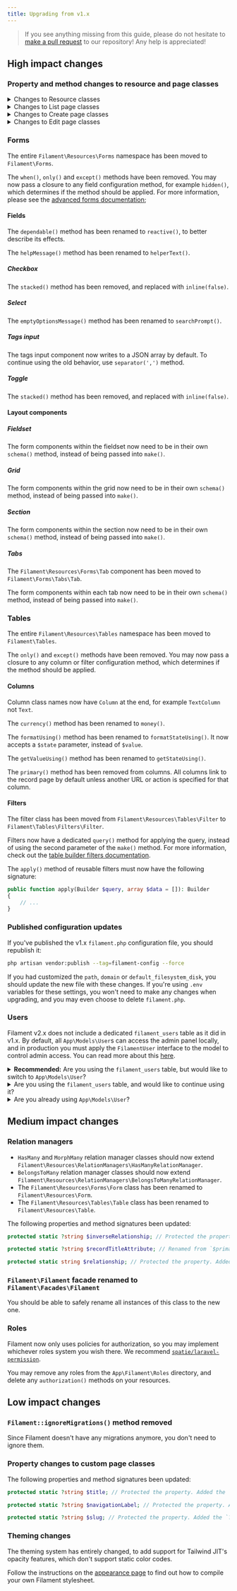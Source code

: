 ```yaml
---
title: Upgrading from v1.x
---
```


> If you see anything missing from this guide, please do not hesitate to [make a pull request](https://github.com/laravel-filament/filament/edit/2.x/packages/admin/docs/09-upgrade-guide.md) to our repository! Any help is appreciated!

## High impact changes

### Property and method changes to resource and page classes

<details>
<summary>
Changes to Resource classes
</summary>

- The `Filament\Resources\Forms\Form` class has been renamed to `Filament\Resources\Form`.
- The `Filament\Resources\Tables\Table` class has been renamed to `Filament\Resources\Table`.

The following properties and method signatures been updated:

```php
protected static ?string $label; // Protected the property. Added the `?string` type.

protected static ?string $model; // Protected the property. Added the `?string` type.

protected static ?string $navigationIcon; // Renamed from `$icon`. Protected the property. Added the `?string` type.

protected static ?string $navigationLabel; // Protected the property. Added the `?string` type.

protected static ?int $navigationSort; // Protected the property. Added the `?int` type.

protected static ?string $recordTitleAttribute; // Renamed from `$primaryColumn`. Protected the property. Added the `?string` type.

protected static ?string $slug; // Protected the property. Added the `?string` type.

public static function form(Form $form): Form; // Added the `Form` return type.

public static function table(Table $table): Table; // Added the `Table` return type.

public static function getRelations(): array; // Renamed from `relations()`. Added the `array` return type.

public static function getPages(): array; // Renamed from `routes()`. Added the `array` return type.
```

The syntax for registering pages in `getPages()` (formerly `routes()`) has been updated:

```php
public static function getPages(): array
{
    return [
        'index' => Pages\ListUsers::route('/'),
        'create' => Pages\CreateUser::route('/create'),
        'edit' => Pages\EditUser::route('/{record}/edit'),
    ];
}
```
</details>

<details>
<summary>
Changes to List page classes
</summary>

The following properties and method signatures been updated:

```php
protected static string $resource; // Protected the property. Added the `string` type.
```
</details>

<details>
<summary>
Changes to Create page classes
</summary>

The following properties and method signatures been updated:

```php
protected static string $resource; // Protected the property. Added the `string` type.
```
</details>

<details>
<summary>
Changes to Edit page classes
</summary>

The following properties and method signatures been updated:

```php
protected static string $resource; // Protected the property. Added the `string` type.
```
</details>

### Forms

The entire `Filament\Resources\Forms` namespace has been moved to `Filament\Forms`.

The `when()`, `only()` and `except()` methods have been removed. You may now pass a closure to any field configuration method, for example `hidden()`, which determines if the method should be applied. For more information, please see the [advanced forms documentation](/docs/forms/advanced#using-callback-customisation);

#### Fields

The `dependable()` method has been renamed to `reactive()`, to better describe its effects.

The `helpMessage()` method has been renamed to `helperText()`.

##### Checkbox

The `stacked()` method has been removed, and replaced with `inline(false)`.

##### Select

The `emptyOptionsMessage()` method has been renamed to `searchPrompt()`.

##### Tags input

The tags input component now writes to a JSON array by default. To continue using the old behavior, use `separator(',')` method.

##### Toggle

The `stacked()` method has been removed, and replaced with `inline(false)`.

#### Layout components

##### Fieldset

The form components within the fieldset now need to be in their own `schema()` method, instead of being passed into `make()`.

##### Grid

The form components within the grid now need to be in their own `schema()` method, instead of being passed into `make()`.

##### Section

The form components within the section now need to be in their own `schema()` method, instead of being passed into `make()`.

##### Tabs

The `Filament\Resources\Forms\Tab` component has been moved to `Filament\Forms\Tabs\Tab`.

The form components within each tab now need to be in their own `schema()` method, instead of being passed into `make()`.

### Tables

The entire `Filament\Resources\Tables` namespace has been moved to `Filament\Tables`.

The `only()` and `except()` methods have been removed. You may now pass a closure to any column or filter configuration method, which determines if the method should be applied.

#### Columns

Column class names now have `Column` at the end, for example `TextColumn` not `Text`.

The `currency()` method has been renamed to `money()`.

The `formatUsing()` method has been renamed to `formatStateUsing()`. It now accepts a `$state` parameter, instead of `$value`.

The `getValueUsing()` method has been renamed to `getStateUsing()`.

The `primary()` method has been removed from columns. All columns link to the record page by default unless another URL or action is specified for that column.

#### Filters

The filter class has been moved from `Filament\Resources\Tables\Filter` to `Filament\Tables\Filters\Filter`.

Filters now have a dedicated `query()` method for applying the query, instead of using the second parameter of the `make()` method. For more information, check out the [table builder filters documentation](/docs/tables/filters).

The `apply()` method of reusable filters must now have the following signature:

```php
public function apply(Builder $query, array $data = []): Builder
{
    // ...
}
```

### Published configuration updates

If you've published the v1.x `filament.php` configuration file, you should republish it:

```bash
php artisan vendor:publish --tag=filament-config --force
```

If you had customized the `path`, `domain` or `default_filesystem_disk`, you should update the new file with these changes. If you're using `.env` variables for these settings, you won't need to make any changes when upgrading, and you may even choose to delete `filament.php`.

### Users

Filament v2.x does not include a dedicated `filament_users` table as it did in v1.x. By default, all `App\Models\User`s can access the admin panel locally, and in production you must apply the `FilamentUser` interface to the model to control admin access. You can read more about this [here](users).

<details>
<summary>
<strong>Recommended:</strong> Are you using the <code>filament_users</code> table, but would like to switch to <code>App\Models\User</code>?
</summary>

First, you'll need to copy the old migrations to your app, to ensure that Laravel does not complain about them missing:

<details>
<summary>
<code>database/migrations/0000_00_00_000000_create_filament_users_table.php</code>
</summary>

```php
<?php

use Illuminate\Database\Migrations\Migration;
use Illuminate\Database\Schema\Blueprint;
use Illuminate\Support\Facades\Schema;

class CreateFilamentUsersTable extends Migration
{
    public function up(): void
    {
        Schema::create('filament_users', function (Blueprint $table): void {
            $table->id();
            $table->string('avatar')->nullable();
            $table->string('email')->unique();
            $table->string('name');
            $table->string('password');
            $table->rememberToken();
            $table->timestamps();
        });
    }

    public function down(): void
    {
        Schema::dropIfExists('filament_users');
    }
}
```
</details>

<details>
<summary>
<code>database/migrations/0000_00_00_000001_create_filament_password_resets_table.php</code>
</summary>

```php
<?php

use Illuminate\Database\Migrations\Migration;
use Illuminate\Database\Schema\Blueprint;
use Illuminate\Support\Facades\Schema;

class CreateFilamentPasswordResetsTable extends Migration
{
    public function up(): void
    {
        Schema::create('filament_password_resets', function (Blueprint $table): void {
            $table->string('email')->index();
            $table->string('token');
            $table->timestamp('created_at')->nullable();
        });
    }

    public function down(): void
    {
        Schema::dropIfExists('filament_password_resets');
    }
}
```
</details>

Create a migration to drop the `filament_users` and `filament_password_resets` tables:

```php
<?php

use Illuminate\Database\Migrations\Migration;
use Illuminate\Support\Facades\Schema;

class DropFilamentUsersAndFilamentPasswordResetsTables extends Migration
{
    public function up(): void
    {
        Schema::dropIfExists('filament_users');
        Schema::dropIfExists('filament_password_resets');
    }
}
```
</details>

<details>
<summary>
Are you using the <code>filament_users</code> table, and would like to continue using it?
</summary>

To keep the `filament_users` and `filament_password_resets` tables in your app, you'll need to copy the old migrations and model into your app.

<details>
<summary>
<code>database/migrations/0000_00_00_000000_create_filament_users_table.php</code>
</summary>

```php
<?php

use Illuminate\Database\Migrations\Migration;
use Illuminate\Database\Schema\Blueprint;
use Illuminate\Support\Facades\Schema;

class CreateFilamentUsersTable extends Migration
{
    public function up(): void
    {
        Schema::create('filament_users', function (Blueprint $table): void {
            $table->id();
            $table->string('avatar')->nullable();
            $table->string('email')->unique();
            $table->string('name');
            $table->string('password');
            $table->rememberToken();
            $table->timestamps();
        });
    }

    public function down(): void
    {
        Schema::dropIfExists('filament_users');
    }
}
```
</details>

<details>
<summary>
<code>database/migrations/0000_00_00_000001_create_filament_password_resets_table.php</code>
</summary>

```php
<?php

use Illuminate\Database\Migrations\Migration;
use Illuminate\Database\Schema\Blueprint;
use Illuminate\Support\Facades\Schema;

class CreateFilamentPasswordResetsTable extends Migration
{
    public function up(): void
    {
        Schema::create('filament_password_resets', function (Blueprint $table): void {
            $table->string('email')->index();
            $table->string('token');
            $table->timestamp('created_at')->nullable();
        });
    }

    public function down(): void
    {
        Schema::dropIfExists('filament_password_resets');
    }
}
```
</details>

<details>
<summary>
<code>app/Models/FilamentUser.php</code>
</summary>

```php
<?php

namespace App\Models;

use Filament\Models\Contracts;
use Illuminate\Foundation\Auth\User as Authenticatable;

class FilamentUser extends Authenticatable implements Contracts\FilamentUser, Contracts\HasAvatar
{
    protected $guarded = [];

    protected $hidden = [
        'password',
        'remember_token',
    ];
    
    public function canAccessFilament(): bool
    {
        return true;
    }
    
    public function getFilamentAvatarUrl(): ?string
    {
        return $this->avatar;
    }
}
```
</details>
</details>

<details>
<summary>
Are you already using <code>App\Models\User</code>?
</summary>

1) Remove the `IsFilamentUser` trait from the model.
2) Remove the `$filamentUserColumn` property if you use them. Instead, control admin access with `canAccessFilament()`.
3) If you have a `canAccessFilament()` method, add a `bool` return type to it.
4) Remove the `$filamentAdminColumn` and `$filamentRolesColumn` properties, and `isFilamentAdmin()` method, if you use them. Filament now only uses policies for authorization, so you may implement whichever roles system you wish there. We recommend [`spatie/laravel-permission`](https://github.com/spatie/laravel-permission).
</details>

## Medium impact changes

### Relation managers

- `HasMany` and `MorphMany` relation manager classes should now extend `Filament\Resources\RelationManagers\HasManyRelationManager`.
- `BelongsToMany` relation manager classes should now extend `Filament\Resources\RelationManagers\BelongsToManyRelationManager`.
- The `Filament\Resources\Forms\Form` class has been renamed to `Filament\Resources\Form`.
- The `Filament\Resources\Tables\Table` class has been renamed to `Filament\Resources\Table`.

The following properties and method signatures been updated:

```php
protected static ?string $inverseRelationship; // Protected the property. Added the `?string` type.

protected static ?string $recordTitleAttribute; // Renamed from `$primaryColumn`. Protected the property. Added the `?string` type.

protected static string $relationship; // Protected the property. Added the `string` type.
```

### `Filament\Filament` facade renamed to `Filament\Facades\Filament`

You should be able to safely rename all instances of this class to the new one.

### Roles

Filament now only uses policies for authorization, so you may implement whichever roles system you wish there. We recommend [`spatie/laravel-permission`](https://github.com/spatie/laravel-permission).

You may remove any roles from the `App\Filament\Roles` directory, and delete any `authorization()` methods on your resources.

## Low impact changes

### `Filament::ignoreMigrations()` method removed

Since Filament doesn't have any migrations anymore, you don't need to ignore them.

### Property changes to custom page classes

The following properties and method signatures been updated:

```php
protected static ?string $title; // Protected the property. Added the `?string` type.

protected static ?string $navigationLabel; // Protected the property. Added the `?string` type.

protected static ?string $slug; // Protected the property. Added the `?string` type.
```

### Theming changes

The theming system has entirely changed, to add support for Tailwind JIT's opacity features, which don't support static color codes.

Follow the instructions on the [appearance page](appearance#building-themes) to find out how to compile your own Filament stylesheet.
